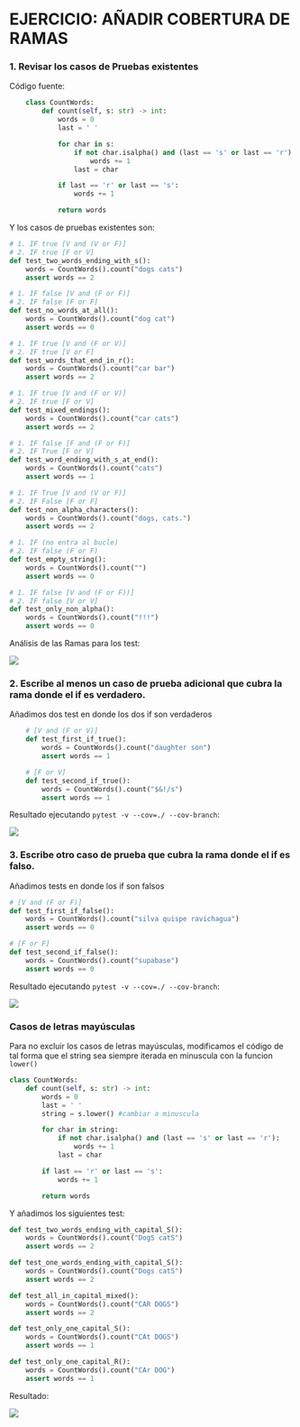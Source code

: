 # EJERCICIO: AÑADIR COBERTURA DE RAMAS

### 1. Revisar los casos de Pruebas existentes

Código fuente:
```python
    class CountWords:
        def count(self, s: str) -> int:
            words = 0
            last = ' '

            for char in s:
                if not char.isalpha() and (last == 's' or last == 'r'):
                    words += 1
                last = char

            if last == 'r' or last == 's':
                words += 1 

            return words

```  
  
Y los casos de pruebas existentes son:
```python
# 1. IF true [V and (V or F)]
# 2. IF true [F or V]
def test_two_words_ending_with_s():
    words = CountWords().count("dogs cats")
    assert words == 2

# 1. IF false [V and (F or F)] 
# 2. IF false [F or F]
def test_no_words_at_all(): 
    words = CountWords().count("dog cat")
    assert words == 0

# 1. IF true [V and (F or V)] 
# 2. IF true [V or F]
def test_words_that_end_in_r():
    words = CountWords().count("car bar")
    assert words == 2

# 1. IF true [V and (F or V)] 
# 2. IF true [F or V]
def test_mixed_endings():
    words = CountWords().count("car cats")
    assert words == 2

# 1. IF false [F and (F or F)] 
# 2. IF True [F or V]
def test_word_ending_with_s_at_end():
    words = CountWords().count("cats")
    assert words == 1

# 1. IF True [V and (V or F)] 
# 2. IF False [F or F]
def test_non_alpha_characters():
    words = CountWords().count("dogs, cats.")
    assert words == 2

# 1. IF (no entra al bucle) 
# 2. IF false (F or F)
def test_empty_string():
    words = CountWords().count("")
    assert words == 0

# 1. IF false [V and (F or F))]
# 2. IF false [V or V]
def test_only_non_alpha():
    words = CountWords().count("!!!")
    assert words == 0
```  
  
Análisis de las Ramas para los test:  
  
![](img/tabla.png)  
  
### 2. Escribe al menos un caso de prueba adicional que cubra la rama donde el if es verdadero.

Añadimos dos test en donde los dos if son verdaderos  
```python
    # [V and (F or V)]
    def test_first_if_true():
        words = CountWords().count("daughter son")
        assert words == 1

    # [F or V]
    def test_second_if_true():
        words = CountWords().count("$&!/s")
        assert words == 1
```  
  
Resultado ejecutando `pytest -v --cov=./ --cov-branch`:  
  
![](img/result_1.png)   

### 3. Escribe otro caso de prueba que cubra la rama donde el if es falso.
  
Añadimos tests en donde los if son falsos  
  
```python
# [V and (F or F)]
def test_first_if_false():
    words = CountWords().count("silva quispe ravichagua")
    assert words == 0

# [F or F]
def test_second_if_false():
    words = CountWords().count("supabase")
    assert words == 0
```  
  
Resultado ejecutando `pytest -v --cov=./ --cov-branch`:  

![](img/result_2.png)  
  
### Casos de letras mayúsculas  
Para no excluir los casos de letras mayúsculas, modificamos el código de tal forma que el string sea siempre iterada en minuscula con la funcion `lower()`
```python
class CountWords:
    def count(self, s: str) -> int:
        words = 0
        last = ' '
        string = s.lower() #cambiar a minuscula

        for char in string:
            if not char.isalpha() and (last == 's' or last == 'r'):
                words += 1
            last = char

        if last == 'r' or last == 's':
            words += 1 

        return words
```   
  
Y añadimos los siguientes test:  
```python
def test_two_words_ending_with_capital_S():
    words = CountWords().count("DogS catS")
    assert words == 2

def test_one_words_ending_with_capital_S():
    words = CountWords().count("Dogs catS")
    assert words == 2

def test_all_in_capital_mixed():
    words = CountWords().count("CAR DOGS")
    assert words == 2

def test_only_one_capital_S():
    words = CountWords().count("CAt DOGS")
    assert words == 1

def test_only_one_capital_R():
    words = CountWords().count("CAr DOG")
    assert words == 1
```  
  
Resultado:  

![](img/result_3.png)